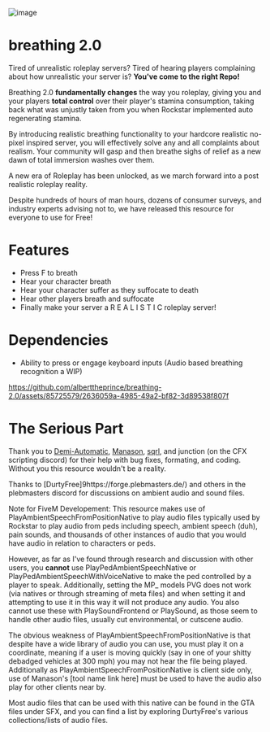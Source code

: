 ![image](https://github.com/alberttheprince/breathing-2.0/assets/85725579/8a853f73-7950-4566-a5bb-5254e32b597e)


# breathing 2.0

Tired of unrealistic roleplay servers? Tired of hearing players complaining about how unrealistic your server is? **You've come to the right Repo!**

Breathing 2.0 **fundamentally changes** the way you roleplay, giving you and your players **total control** over their player's stamina consumption, taking back what was unjustly taken from you when Rockstar implemented auto regenerating stamina.

By introducing realistic breathing functionality to your hardcore realistic no-pixel inspired server, you will effectively solve any and all complaints about realism. Your community will gasp and then breathe sighs of relief as a new dawn of total immersion washes over them.

A new era of Roleplay has been unlocked, as we march forward into a post realistic roleplay reality. 

Despite hundreds of hours of man hours, dozens of consumer surveys, and industry experts advising not to, we have released this resource for everyone to use for Free!

# Features
- Press F to breath
- Hear your character breath
- Hear your character suffer as they suffocate to death
- Hear other players breath and suffocate
- Finally make your server a R E A L I S T I C roleplay server!

# Dependencies

- Ability to press or engage keyboard inputs (Audio based breathing recognition a WIP)


https://github.com/alberttheprince/breathing-2.0/assets/85725579/2636059a-4985-49a2-bf82-3d89538f807f

# The Serious Part

Thank you to [Demi-Automatic](https://github.com/Demigod916), [Manason](https://github.com/Manason), [sqrl](https://github.com/Sqrl34/s), and junction (on the CFX scripting discord) for their help with bug fixes, formating, and coding. Without you this resource wouldn't be a reality.

Thanks to [DurtyFree]9https://forge.plebmasters.de/) and others in the plebmasters discord for discussions on ambient audio and sound files.

Note for FiveM Developement: This resource makes use of PlayAmbientSpeechFromPositionNative to play audio files typically used by Rockstar to play audio from peds including speech, ambient speech (duh), pain sounds, and thousands of other instances of audio that you would have audio in relation to characters or peds. 

However, as far as I've found through research and discussion with other users, you **cannot** use PlayPedAmbientSpeechNative or PlayPedAmbientSpeechWithVoiceNative to make the ped controlled by a player to speak. Additionally, setting the MP_ models PVG does not work (via natives or through streaming of meta files) and when setting it and attempting to use it in this way it will not produce any audio. You also cannot use these with PlaySoundFrontend or PlaySound, as those seem to handle other audio files, usually cut environmental, or cutscene audio.

The obvious weakness of PlayAmbientSpeechFromPositionNative is that despite have a wide library of audio you can use, you must play it on a coordinate, meaning if a user is moving quickly (say in one of your shitty debadged vehicles at 300 mph) you may not hear the file being played. Additionally as PlayAmbientSpeechFromPositionNative is client side only, use of Manason's [tool name link here] must be used to have the audio also play for other clients near by.

Most audio files that can be used with this native can be found in the GTA files under SFX, and you can find a list by exploring DurtyFree's various collections/lists of audio files. 
